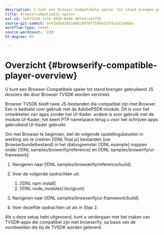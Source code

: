 ```yaml
---
description: U kunt een Browser-Compatibele speler tot stand brengen gebruikend JS dossiers die door Browser TVSDK worden verstrekt.
title: Browsercompatibele speler
exl-id: 3e9751d8-7a7e-465b-8d46-d07e4ccb1f5b
source-git-commit: be43bbbd1051886c8979ff590a3197b2a7249b6a
workflow-type: tm+mt
source-wordcount: '133'
ht-degree: 0%

---
```


# Overzicht {#browserify-compatible-player-overview}

U kunt een Browser-Compatibele speler tot stand brengen gebruikend JS dossiers die door Browser TVSDK worden verstrekt.

Browser TVSDK biedt twee JS-bestanden die compatibel zijn met Browser. Een is bedoeld voor gebruik met de AdobePSDK-module. Dit is voor het ontwikkelen van apps zonder het UI-Kader. andere is voor gebruik met de module UI-Kader; het keert PTP namespace terug u voor het schrijven apps gebruikend UI-Kader gebruikt.

Om met Browser te beginnen, stel de volgende opstellingsbevelen in werking om te creëren [!DNL final.js] bestanden (uw Browserbundelbestand) in het dialoogvenster [!DNL example] mappen onder [!DNL samples/browerify/reference] en [!DNL samples/browerify/ui-framework]:

1. Navigeren naar [!DNL samples/browserify/reference/build].
1. Voer de volgende opdrachten uit:

   1. [!DNL npm install]
   1. [!DNL node_modules/.bin/grunt]

1. Navigeren naar [!DNL samples/browserify/ui-framework/build].
1. Voer dezelfde opdrachten uit als in Stap 2.

Als u deze setup hebt uitgevoerd, kunt u verdergaan met het maken van TVSDK-apps die compatibel zijn met browserify, op basis van de voorbeelden die bij de TVSDK worden geleverd.
